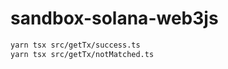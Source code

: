 # sandbox-solana-web3js

```bash
yarn tsx src/getTx/success.ts
yarn tsx src/getTx/notMatched.ts
```
